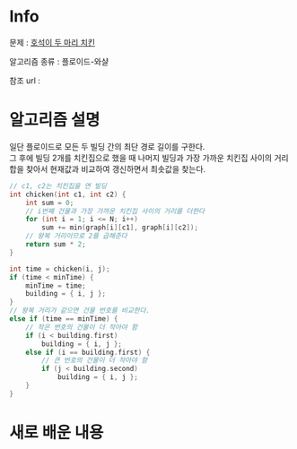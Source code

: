 # Info

  

문제 : [호석이 두 마리 치킨](https://www.acmicpc.net/problem/21278)

알고리즘 종류 : 플로이드-와샬

참조 url : 

  

# 알고리즘 설명
일단 플로이드로 모든 두 빌딩 간의 최단 경로 길이를 구한다.  
그 후에 빌딩 2개를 치킨집으로 했을 때 나머지 빌딩과 가장 가까운 치킨집 사이의 거리합을 찾아서 현재값과 비교하여 갱신하면서 최솟값을 찾는다.
```c++
// c1, c2는 치킨집을 연 빌딩
int chicken(int c1, int c2) {
	int sum = 0;
	// i번째 건물과 가장 가까운 치킨집 사이의 거리를 더한다
	for (int i = 1; i <= N; i++)
		sum += min(graph[i][c1], graph[i][c2]);
	// 왕복 거리이므로 2를 곱해준다
	return sum * 2;
}
```
```c++
int time = chicken(i, j);
if (time < minTime) {
	minTime = time;
	building = { i, j };
}
// 왕복 거리가 같으면 건물 번호를 비교한다.
else if (time == minTime) {
	// 작은 번호의 건물이 더 작아야 함
	if (i < building.first)
		building = { i, j };
	else if (i == building.first) {
		// 큰 번호의 건물이 더 작아야 함
		if (j < building.second)
			building = { i, j };
	}
}
```



# 새로 배운 내용

